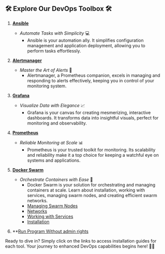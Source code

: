 ## 🛠️ Explore Our DevOps Toolbox 🛠️

1. **[Ansible](https://github.com/00010035/DevOps/blob/main/ansible/setting-ansible.md)**
   - *Automate Tasks with Simplicity* 💻
     - Ansible is your automation ally. It simplifies configuration management and application deployment, allowing you to perform tasks effortlessly.

2. **[Alertmanager](https://github.com/00010035/DevOps/blob/main/monitoring-service/alertmanager/alertmanager.md)**
   - *Master the Art of Alerts* 🚨
     - Alertmanager, a Prometheus companion, excels in managing and responding to alerts effectively, keeping you in control of your monitoring system.

3. **[Grafana](https://github.com/00010035/DevOps/blob/main/monitoring-service/grafana/grafana.md)**
   - *Visualize Data with Elegance* 📈
     - Grafana is your canvas for creating mesmerizing, interactive dashboards. It transforms data into insightful visuals, perfect for monitoring and observability.

4. **[Prometheus](https://github.com/00010035/DevOps/blob/main/monitoring-service/promotheus/promotheus.md)**
   - *Reliable Monitoring at Scale* 📊
     - Prometheus is your trusted toolkit for monitoring. Its scalability and reliability make it a top choice for keeping a watchful eye on systems and applications.
5. **[Docker Swarm](https://github.com/00010035/DevOps/blob/main/docker-swarm/docker-swarm.md)**
   - *Orchestrate Containers with Ease* 🐳
     - Docker Swarm is your solution for orchestrating and managing containers at scale. Learn about installation, working with services, managing swarm nodes, and creating efficient swarm networks.
     - [Managing Swarm Nodes](https://github.com/00010035/DevOps/blob/main/docker_swarm/Managing%20Swarm%20Nodes.md) <!-- Managing Docker Swarm nodes -->
     - [Networks](https://github.com/00010035/DevOps/blob/main/docker_swarm/Networks.md) <!-- Creating and managing Docker Swarm networks -->
     - [Working with Services](https://github.com/00010035/DevOps/blob/main/docker_swarm/Working%20with%20Services.md) <!-- Deploying and managing services in Docker Swarm -->
     - [Installation](https://github.com/00010035/DevOps/blob/main/docker_swarm/installation.md) <!-- Installing Docker Swarm -->

6. **[Run Program Without admin rights](https://github.com/00010035/DevOps/tree/main/RunWithOutAdmin)
   
Ready to dive in? Simply click on the links to access installation guides for each tool. Your journey to enhanced DevOps capabilities begins here! 🚀🔧
